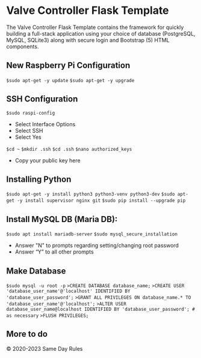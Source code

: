 # Valve Controller Flask Template

The Valve Controller Flask Template contains the framework for quickly building a full-stack application using your choice of
database (PostgreSQL, MySQL, SQLite3) along with secure login and Bootstrap (5) HTML components.

## New Raspberry Pi Configuration

`$sudo apt-get -y update`
`$sudo apt-get -y upgrade`

## SSH Configuration

`$sudo raspi-config`
- Select Interface Options
- Select SSH
- Select Yes

`$cd ~`
`$mkdir .ssh`
`$cd .ssh`
`$nano authorized_keys`
- Copy your public key here

## Installing Python

`$sudo apt-get -y install python3 python3-venv python3-dev`
`$sudo apt-get -y install supervisor nginx git`
`$sudo pip install --upgrade pip`

## Install MySQL DB (Maria DB):

`$sudo apt install mariadb-server`
`$sudo mysql_secure_installation`
- Answer "N" to prompts regarding setting/changing root password
- Answer “Y” to all other prompts

## Make Database
`$sudo mysql -u root -p`
`>CREATE DATABASE database_name;`
`>CREATE USER 'database_user_name'@'localhost' IDENTIFIED BY 'database_user_password';`
`>GRANT ALL PRIVILEGES ON database_name.* TO 'database_user_name'@'localhost';`
`>ALTER USER database_user_name@localhost IDENTIFIED BY 'database_user_password'; # as necessary`
`>FLUSH PRIVILEGES;`

## More to do

&copy; 2020-2023 Same Day Rules